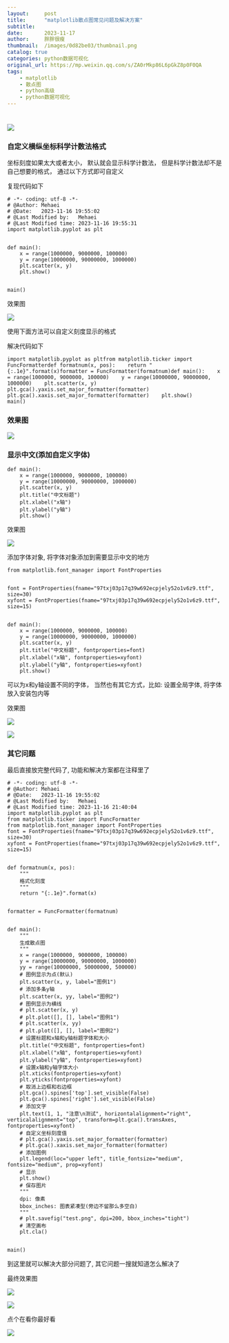 ```yaml
---
layout:     post
title:      "matplotlib散点图常见问题及解决方案"
subtitle:   
date:       2023-11-17
author:     胖胖很瘦
thumbnail:  /images/0d82be03/thumbnail.png
catalog: true
categories: python数据可视化
original_url: https://mp.weixin.qq.com/s/ZA0rMkp86L6pGkZ8p0F0QA
tags:
    - matplotlib
    - 散点图
    - python高级
    - python数据可视化
---
```

# 

![](/images/0d82be03/1.png)

### 

### 自定义横纵坐标科学计数法格式

坐标刻度如果太大或者太小， 默认就会显示科学计数法， 但是科学计数法却不是自己想要的格式， 通过以下方式即可自定义

复现代码如下

```
# -*- coding: utf-8 -*-  
# @Author: Mehaei  
# @Date:   2023-11-16 19:55:02  
# @Last Modified by:   Mehaei  
# @Last Modified time: 2023-11-16 19:55:31  
import matplotlib.pyplot as plt  
  
  
def main():  
    x = range(1000000, 9000000, 100000)  
    y = range(10000000, 90000000, 1000000)  
    plt.scatter(x, y)  
    plt.show()  
  
  
main()  

```

效果图

![](/images/0d82be03/2.png)

使用下面方法可以自定义刻度显示的格式

解决代码如下

```
import matplotlib.pyplot as pltfrom matplotlib.ticker import FuncFormatterdef formatnum(x, pos):    return "{:.1e}".format(x)formatter = FuncFormatter(formatnum)def main():    x = range(1000000, 9000000, 100000)    y = range(10000000, 90000000, 1000000)    plt.scatter(x, y)    plt.gca().yaxis.set_major_formatter(formatter)    plt.gca().xaxis.set_major_formatter(formatter)    plt.show()
main()
```

### 效果图

![](/images/0d82be03/3.png)

### 显示中文(添加自定义字体)

```
def main():  
    x = range(1000000, 9000000, 100000)  
    y = range(10000000, 90000000, 1000000)  
    plt.scatter(x, y)  
    plt.title("中文标题")  
    plt.xlabel("x轴")  
    plt.ylabel("y轴")  
    plt.show()  

```

效果图

![](/images/0d82be03/4.png)

添加字体对象, 将字体对象添加到需要显示中文的地方

```
from matplotlib.font_manager import FontProperties  
  
  
font = FontProperties(fname="97txj03p17q39w692ecpjely52o1v6z9.ttf", size=30)  
xyfont = FontProperties(fname="97txj03p17q39w692ecpjely52o1v6z9.ttf", size=15)  
  
  
def main():  
    x = range(1000000, 9000000, 100000)  
    y = range(10000000, 90000000, 1000000)  
    plt.scatter(x, y)  
    plt.title("中文标题", fontproperties=font)  
    plt.xlabel("x轴", fontproperties=xyfont)  
    plt.ylabel("y轴", fontproperties=xyfont)  
    plt.show()
```

可以为x和y轴设置不同的字体， 当然也有其它方式，比如: 设置全局字体, 将字体放入安装包内等

效果图

![](/images/0d82be03/5.png)

![](/images/0d82be03/6.png)

### 其它问题

最后直接放完整代码了, 功能和解决方案都在注释里了

```
# -*- coding: utf-8 -*-  
# @Author: Mehaei  
# @Date:   2023-11-16 19:55:02  
# @Last Modified by:   Mehaei  
# @Last Modified time: 2023-11-16 21:40:04  
import matplotlib.pyplot as plt  
from matplotlib.ticker import FuncFormatter  
from matplotlib.font_manager import FontProperties  
font = FontProperties(fname="97txj03p17q39w692ecpjely52o1v6z9.ttf", size=30)  
xyfont = FontProperties(fname="97txj03p17q39w692ecpjely52o1v6z9.ttf", size=15)  
  
  
def formatnum(x, pos):  
    """  
    格式化刻度  
    """  
    return "{:.1e}".format(x)  
  
  
formatter = FuncFormatter(formatnum)  
  
  
def main():  
    """  
    生成散点图  
    """  
    x = range(1000000, 9000000, 100000)  
    y = range(10000000, 90000000, 1000000)  
    yy = range(10000000, 50000000, 500000)  
    # 图例显示为点(默认)  
    plt.scatter(x, y, label="图例1")  
    # 添加多条y轴  
    plt.scatter(x, yy, label="图例2")  
    # 图例显示为横线  
    # plt.scatter(x, y)  
    # plt.plot([], [], label="图例1")  
    # plt.scatter(x, yy)  
    # plt.plot([], [], label="图例2")  
    # 设置标题和x轴和y轴标题字体和大小  
    plt.title("中文标题", fontproperties=font)  
    plt.xlabel("x轴", fontproperties=xyfont)  
    plt.ylabel("y轴", fontproperties=xyfont)  
    # 设置x轴和y轴字体大小  
    plt.xticks(fontproperties=xyfont)  
    plt.yticks(fontproperties=xyfont)  
    # 取消上边框和右边框  
    plt.gca().spines['top'].set_visible(False)  
    plt.gca().spines['right'].set_visible(False)  
    # 添加文字  
    plt.text(1, 1, "注意\n测试", horizontalalignment="right", verticalalignment="top", transform=plt.gca().transAxes, fontproperties=xyfont)  
    # 自定义坐标刻度值  
    # plt.gca().yaxis.set_major_formatter(formatter)  
    # plt.gca().xaxis.set_major_formatter(formatter)  
    # 添加图例  
    plt.legend(loc="upper left", title_fontsize="medium", fontsize="medium", prop=xyfont)  
    # 显示  
    plt.show()  
    # 保存图片  
    """  
    dpi: 像素  
    bbox_inches: 图表紧凑型(旁边不留那么多空白)  
    """  
    # plt.savefig("test.png", dpi=200, bbox_inches="tight")  
    # 清空画布  
    plt.cla()  
  
  
main()  

```

到这里就可以解决大部分问题了, 其它问题一搜就知道怎么解决了

最终效果图

![](/images/0d82be03/7.png)

![](/images/0d82be03/8.png)

点个在看你最好看

![](/images/0d82be03/9.png)
